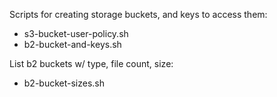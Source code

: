 Scripts for creating storage buckets, and keys to access them:

* s3-bucket-user-policy.sh
* b2-bucket-and-keys.sh

List b2 buckets w/ type, file count, size:
* b2-bucket-sizes.sh
